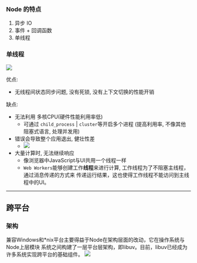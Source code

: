 <style>img {max-width: 400px} .w4{max-width: 400px}.w5{max-width: 500px}</style>


### Node 的特点
1. 异步 IO
2. 事件 + 回调函数
3. 单线程

### 单线程
![](https://tva1.sinaimg.cn/large/006y8mN6ly1g9bmgdhrxdj311f0aygmw.jpg)

优点: 
* 无线程间状态同步问题, 没有死锁, 没有上下文切换的性能开销

缺点:
* 无法利用 多核CPU(硬件性能利用率低)
  * 可通过 `child_process` | `cluster`等开启多个进程 (提高利用率, 不像其他阻塞式语言, 处理并发用)
* 错误会导致整个应用退出, 健壮性差
  * ![](https://tva1.sinaimg.cn/large/006y8mN6ly1g9bmnz1uoej30ma03w0sw.jpg)
* 大量计算时, 无法继续响应
  * 像浏览器中JavaScript与UI共用一个线程一样
  * `Web Workers`能够创建工作**线程**来进行计算, 工作线程为了不阻塞主线程，通过消息传递的方式来 传递运行结果，这也使得工作线程不能访问到主线程中的UI。


***

## 跨平台

### 架构
兼容Windows和*nix平台主要得益于Node在架构层面的改动，它在操作系统与Node上层模块 系统之间构建了一层平台层架构，即libuv。目前，libuv已经成为许多系统实现跨平台的基础组件。
![](https://tva1.sinaimg.cn/large/006y8mN6ly1g9bmsymljnj313q0rsq39.jpg)

